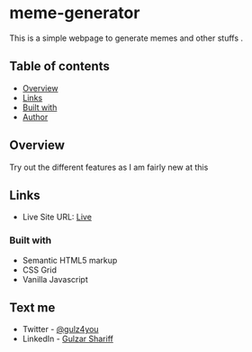 # meme-generator

This is a simple webpage to generate memes and other stuffs
.

## Table of contents

- [Overview](#overview)
- [Links](#links)
- [Built with](#built-with)
- [Author](#text-me)

## Overview

Try out the different features as I am fairly new at this

## Links

- Live Site URL: [Live](https://gulzhub.github.io/memeGenerator/)

### Built with

- Semantic HTML5 markup
- CSS Grid
- Vanilla Javascript

## Text me

- Twitter - [@gulz4you](https://twitter.com/gulz4you)
- LinkedIn - [Gulzar Shariff](https://www.linkedin.com/in/gulzarshariff/)
